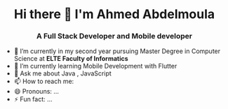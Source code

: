 
<h1 align="center"> Hi there 👋 I'm Ahmed Abdelmoula </h1>
<h3 align="center"> A Full Stack Developer and Mobile developer </h3>

- 🔭 I’m currently in my second year pursuing Master Degree in Computer Science at **ELTE Faculty of Informatics** 
- 🌱 I’m currently learning Mobile Development with Flutter 
- 💬 Ask me about Java , JavaScript 
- 📫 How to reach me: 
- 😄 Pronouns: ...
- ⚡ Fun fact: ...

